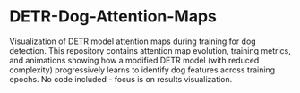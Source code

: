 # DETR-Dog-Attention-Maps
Visualization of DETR model attention maps during training for dog detection. This repository contains attention map evolution, training metrics, and animations showing how a modified DETR model (with reduced complexity) progressively learns to identify dog features across training epochs. No code included - focus is on results visualization.
